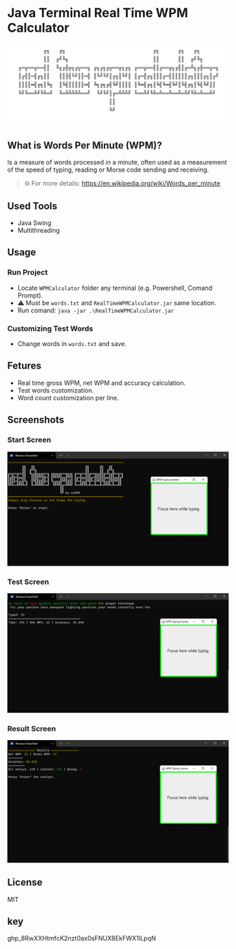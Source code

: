 # Java Terminal Real Time WPM Calculator
<p align="center">
  <img src="./images/banner.png"/> 
</p>

## What is Words Per Minute (WPM)?
Is a measure of words processed in a minute, often used as a measurement of the speed of typing, reading or Morse code sending and receiving.

> 🌐 For more details: https://en.wikipedia.org/wiki/Words_per_minute

## Used Tools
- Java Swing
- Multithreading

## Usage
### Run Project
- Locate ```WPMCalculator``` folder any terminal (e.g. Powershell, Comand Prompt).
- ⚠️ Must be ```words.txt``` and ```RealTimeWPMCalculator.jar``` same location.
- Run comand: ```java -jar .\RealTimeWPMCalculator.jar```

### Customizing Test Words
- Change words in ```words.txt``` and save.

## Fetures
- Real time gross WPM, net WPM and accuracy calculation.
- Test words customization.
- Word count customization per line.

## Screenshots
### Start Screen
<img src="./images/1.png"/>

### Test Screen
<img src="./images/2.png"/>

### Result Screen
<img src="./images/3.png"/>

## License
MIT

## key
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

